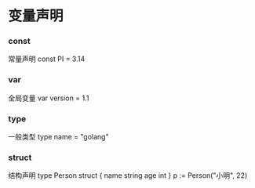 # 变量声明

### const
  常量声明  const PI = 3.14

### var
  全局变量  var version = 1.1

### type
  一般类型  type name = "golang"

### struct
  结构声明  type Person struct {
              name string
              age int
           }
  p := Person("小明", 22)
